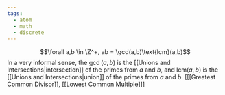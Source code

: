 ```yaml
---
tags:
  - atom
  - math
  - discrete
---
```

$$\forall a,b \in \Z^+, ab = \gcd(a,b)\text{lcm}(a,b)$$
In a very informal sense, the $\gcd(a,b)$ is the [[Unions and Intersections|intersection]] of the primes from $a$ and $b$, and $\text{lcm}(a,b)$ is the [[Unions and Intersections|union]] of the primes from $a$ and $b$.
\[[[Greatest Common Divisor]], [[Lowest Common Multiple]]\]
